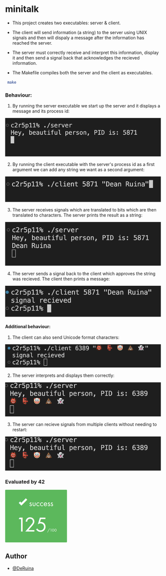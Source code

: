 # minitalk

- This project creates two executables: server & client.

- The client will send information (a string) to the server using UNIX signals and then will dispaly a message after the information has reached the server.

- The server must correctly receive and interpret this information, display it and then send a signal back that acknowledges the recieved information.

- The Makefile compiles both the server and the client as executables.
```bash
 make
```

### Behaviour:

1) By running the server executable we start up the server and it displays a message and its process id: 

![server start](img/1.png)

2) By running the client executable with the server's process id as a first argument we can add any string we want as a second argument: 

![client start](img/2.png)

3) The server receives signals which are translated to bits which are then translated to characters. The server prints the result as a string: 

![server print](img/3.png)

4) The server sends a signal back to the client which approves the string was recieved. The client then prints a message:

![client print](img/4.png)

#### Additional behaviour:
1) The client can also send Unicode format characters:

![unicode](img/5.png)

2) The server interprets and displays them correctly:

![print unicode](img/6.png)

3) The server can recieve signals from multiple clients without needing to restart:

![mutiple clients](img/6.png)

### Evaluated by 42 

![125/100](img/125.png)


## Author

- [@DeRuina](https://github.com/DeRuina)
